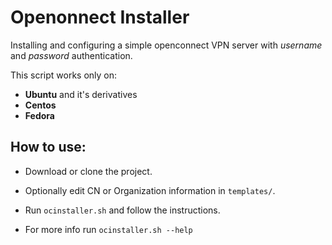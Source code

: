 # Openonnect Installer
Installing and configuring a simple openconnect VPN server with *username* and *password* authentication.

This script works only on:
* **Ubuntu** and it's derivatives
* **Centos**
* **Fedora**

## How to use:

* Download or clone the project.

* Optionally edit CN or Organization information in `templates/`.

* Run `ocinstaller.sh` and follow the instructions.

* For more info run `ocinstaller.sh --help`
